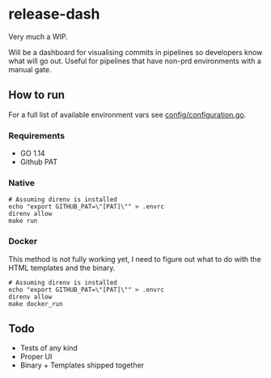 # release-dash

Very much a WIP.

Will be a dashboard for visualising commits in pipelines so developers know what will go out.
Useful for pipelines that have non-prd environments with a manual gate.

## How to run

For a full list of available environment vars see [config/configuration.go](config/configuration.go).

### Requirements

* GO 1.14
* Github PAT

### Native

```
# Assuming direnv is installed
echo "export GITHUB_PAT=\"[PAT]\"" > .envrc
direnv allow
make run
```

### Docker

This method is not fully working yet, I need to figure out what to do with the HTML templates and
the binary.

```
# Assuming direnv is installed
echo "export GITHUB_PAT=\"[PAT]\"" > .envrc
direnv allow
make docker_run
```

## Todo

* Tests of any kind
* Proper UI
* Binary + Templates shipped together

